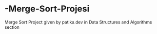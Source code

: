 # -Merge-Sort-Projesi
Merge Sort Project given by patika.dev in Data Structures and Algorithms section
